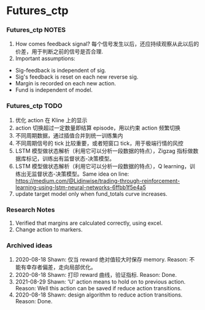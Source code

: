 # Futures_ctp

### Futures_ctp NOTES

1. How comes feedback signal? 每个信号发生以后，还应持续观察从此以后的价差，用于判断之前的信号是否合理.
2. Important assumptions:

- Sig-feedback is independent of sig.
- Sig's feedback is reset on each new reverse sig.
- Margin is recorded on each new action.
- Fund is independent of model.

### Futures_ctp TODO

1. 优化 action 在 Kline 上的显示
2. action 切换超过一定数量即结算 episode，用以约束 action 频繁切换
3. 不同周期数据，通过插值合并到统一训练集内
4. 不同周期信号的 tick 比较重要，或者短窗口 tick，用于极端行情的风控
5. LSTM 模型做状态解析（利用它可以分析一段数据的特点），Zigzag 指标做数据库标记，训练出有监督状态-决策模型。
6. LSTM 模型做状态解析（利用它可以分析一段数据的特点），Q learning，训练出无监督状态-决策模型。Same idea on line: https://medium.com/@Lidinwise/trading-through-reinforcement-learning-using-lstm-neural-networks-6ffbb1f5e4a5
7. update target model only when fund_totals curve increases.

### Research Notes

1. Verified that margins are calculated correctly, using excel.
2. Change action to markers.

### Archived ideas

1. 2020-08-18 Shawn: 仅当 reward 绝对值较大时保存 memory. Reason: 不能有幸存者偏差，走向局部优化。
2. 2020-08-18 Shawn: 打印 reward 曲线，验证指标. Reason: Done.
3. 2021-08-29 Shawn: 'U' action means to hold on to previous action. Reason: Well this action can be saved if reduce action transitions.
4. 2020-08-18 Shawn: design algorithm to reduce action transitions. Reason: Done.
